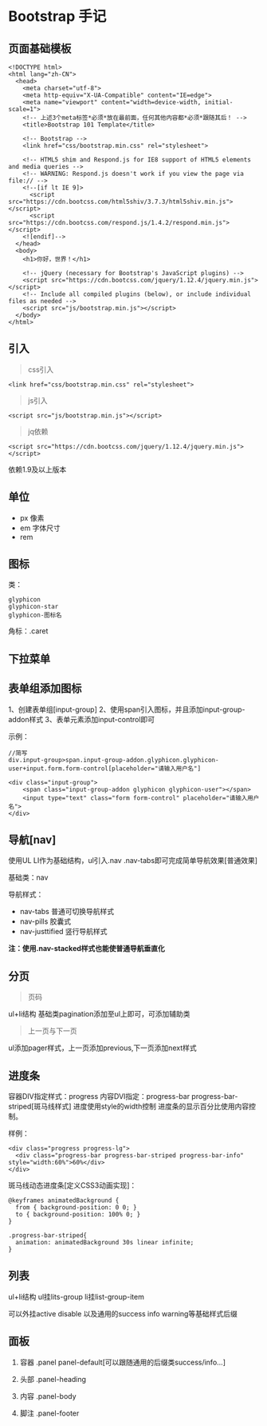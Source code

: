 # Bootstrap 手记

## 页面基础模板

~~~
<!DOCTYPE html>
<html lang="zh-CN">
  <head>
    <meta charset="utf-8">
    <meta http-equiv="X-UA-Compatible" content="IE=edge">
    <meta name="viewport" content="width=device-width, initial-scale=1">
    <!-- 上述3个meta标签*必须*放在最前面，任何其他内容都*必须*跟随其后！ -->
    <title>Bootstrap 101 Template</title>

    <!-- Bootstrap -->
    <link href="css/bootstrap.min.css" rel="stylesheet">

    <!-- HTML5 shim and Respond.js for IE8 support of HTML5 elements and media queries -->
    <!-- WARNING: Respond.js doesn't work if you view the page via file:// -->
    <!--[if lt IE 9]>
      <script src="https://cdn.bootcss.com/html5shiv/3.7.3/html5shiv.min.js"></script>
      <script src="https://cdn.bootcss.com/respond.js/1.4.2/respond.min.js"></script>
    <![endif]-->
  </head>
  <body>
    <h1>你好，世界！</h1>

    <!-- jQuery (necessary for Bootstrap's JavaScript plugins) -->
    <script src="https://cdn.bootcss.com/jquery/1.12.4/jquery.min.js"></script>
    <!-- Include all compiled plugins (below), or include individual files as needed -->
    <script src="js/bootstrap.min.js"></script>
  </body>
</html>
~~~

## 引入

> css引入

	<link href="css/bootstrap.min.css" rel="stylesheet">

> js引入

	<script src="js/bootstrap.min.js"></script>

> jq依赖

	<script src="https://cdn.bootcss.com/jquery/1.12.4/jquery.min.js"></script>

依赖1.9及以上版本


## 单位

- px 像素
- em 字体尺寸
- rem 

## 图标

类：
	
	glyphicon 
	glyphicon-star
	glyphicon-图标名

角标：.caret

## 下拉菜单

## 表单组添加图标

1、创建表单组[input-group]
2、使用span引入图标，并且添加input-group-addon样式
3、表单元素添加input-control即可

示例：

~~~
//简写
div.input-group>span.input-group-addon.glyphicon.glyphicon-user+input.form.form-control[placeholder="请输入用户名"]

<div class="input-group">
	<span class="input-group-addon glyphicon glyphicon-user"></span>
	<input type="text" class="form form-control" placeholder="请输入用户名">
</div>
~~~

## 导航[nav]

使用UL LI作为基础结构，ul引入.nav .nav-tabs即可完成简单导航效果[普通效果]

基础类：nav

导航样式：

- nav-tabs 普通可切换导航样式
- nav-pills 胶囊式
- nav-justtified 竖行导航样式 

**注：使用.nav-stacked样式也能使普通导航垂直化**

## 分页

> 页码

ul+li结构 基础类pagination添加至ul上即可，可添加辅助类

> 上一页与下一页

ul添加pager样式，上一页添加previous,下一页添加next样式

## 进度条

容器DIV指定样式：progress
内容DVI指定：progress-bar progress-bar-striped[斑马线样式] 进度使用style的width控制
进度条的显示百分比使用内容控制。

样例：
~~~
<div class="progress progress-lg">
  <div class="progress-bar progress-bar-striped progress-bar-info" style="width:60%">60%</div>
</div>
~~~

斑马线动态进度条[定义CSS3动画实现]：
~~~
@keyframes animatedBackground {
  from { background-position: 0 0; }
  to { background-position: 100% 0; }
}

.progress-bar-striped{
  animation: animatedBackground 30s linear infinite;
}
~~~

## 列表

ul+li结构 ul挂lits-group li挂list-group-item

可以外挂active disable 以及通用的success info warning等基础样式后缀

## 面板

1. 容器 .panel panel-default[可以跟随通用的后缀类success/info...]

2. 头部 .panel-heading

3. 内容 .panel-body

4. 脚注 .panel-footer

